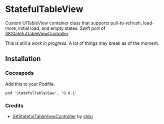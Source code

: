 # StatefulTableView

Custom UITableView container class that supports pull-to-refresh, load-more, initial load, and empty states. Swift port of [SKStatefulTableViewController](http://github.com/shiki/SKStatefulTableViewController).

This is still a *work in progress*. A lot of things may break as of the moment.

## Installation 

### Cocoapods

Add this to your Podfile.

	pod 'StatefulTableView', '0.0.1'

### Credits

* [SKStatefulTableViewController](http://github.com/shiki/SKStatefulTableViewController) by [shiki](http://github.com/shiki)

